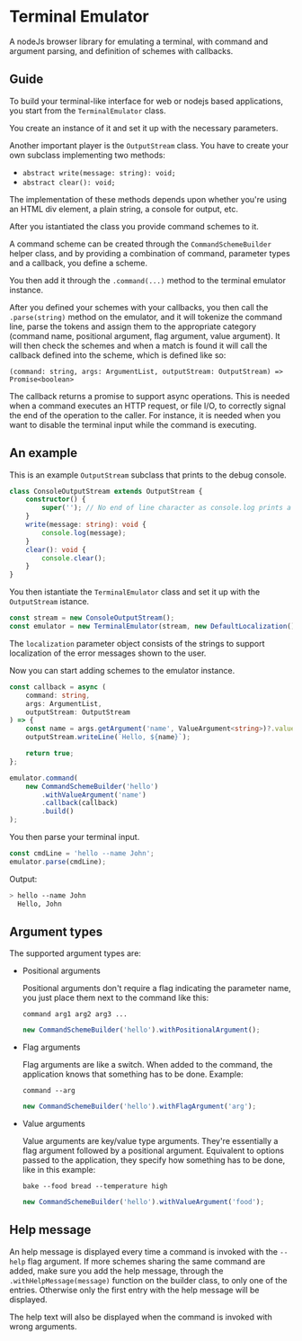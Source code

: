 # Terminal Emulator

A nodeJs browser library for emulating a terminal, with command and argument parsing, and definition of schemes with callbacks.

## Guide

To build your terminal-like interface for web or nodejs based applications, you start from the `TerminalEmulator` class.

You create an instance of it and set it up with the necessary parameters.

Another important player is the `OutputStream` class. You have to create your own subclass implementing two methods:

-   `abstract write(message: string): void;`
-   `abstract clear(): void;`

The implementation of these methods depends upon whether you're using an HTML div element, a plain string, a console for output, etc.

After you istantiated the class you provide command schemes to it.

A command scheme can be created through the `CommandSchemeBuilder` helper class, and by providing a combination of command, parameter types and a callback, you define a scheme.

You then add it through the `.command(...)` method to the terminal emulator instance.

After you defined your schemes with your callbacks, you then call the `.parse(string)` method on the emulator, and it will tokenize the command line, parse the tokens and assign them to the appropriate category (command name, positional argument, flag argument, value argument). It will then check the schemes and when a match is found it will call the callback defined into the scheme, which is defined like so:

`(command: string, args: ArgumentList, outputStream: OutputStream) => Promise<boolean>`

The callback returns a promise to support async operations. This is needed when a command executes an HTTP request, or file I/O, to correctly signal the end of the operation to the caller. For instance, it is needed when you want to disable the terminal input while the command is executing.

## An example

This is an example `OutputStream` subclass that prints to the debug console.

```typescript
class ConsoleOutputStream extends OutputStream {
    constructor() {
        super(''); // No end of line character as console.log prints a newline by default
    }
    write(message: string): void {
        console.log(message);
    }
    clear(): void {
        console.clear();
    }
}
```

You then istantiate the `TerminalEmulator` class and set it up with the `OutputStream` istance.

```typescript
const stream = new ConsoleOutputStream();
const emulator = new TerminalEmulator(stream, new DefaultLocalization());
```

The `localization` parameter object consists of the strings to support localization of the error messages shown to the user.

Now you can start adding schemes to the emulator instance.

```typescript
const callback = async (
    command: string,
    args: ArgumentList,
    outputStream: OutputStream
) => {
    const name = args.getArgument('name', ValueArgument<string>)?.value;
    outputStream.writeLine(`Hello, ${name}`);

    return true;
};

emulator.command(
    new CommandSchemeBuilder('hello')
        .withValueArgument('name')
        .callback(callback)
        .build()
);
```

You then parse your terminal input.

```typescript
const cmdLine = 'hello --name John';
emulator.parse(cmdLine);
```

Output:

```bash
> hello --name John
  Hello, John
```

## Argument types

The supported argument types are:

-   Positional arguments

    Positional arguments don't require a flag indicating the parameter name, you just place them next to the command like this:

    `command arg1 arg2 arg3 ...`

    ```typescript
    new CommandSchemeBuilder('hello').withPositionalArgument();
    ```

-   Flag arguments

    Flag arguments are like a switch. When added to the command, the application knows that something has to be done. Example:

    `command --arg`

    ```typescript
    new CommandSchemeBuilder('hello').withFlagArgument('arg');
    ```

-   Value arguments

    Value arguments are key/value type arguments. They're essentially a flag argument followed by a positional argument. Equivalent to options passed to the application, they specify how something has to be done, like in this example:

    `bake --food bread --temperature high`

    ```typescript
    new CommandSchemeBuilder('hello').withValueArgument('food');
    ```

## Help message

An help message is displayed every time a command is invoked with the `--help` flag argument. If more schemes sharing the same command are added, make sure you add the help message, through the `.withHelpMessage(message)` function on the builder class, to only one of the entries. Otherwise only the first entry with the help message will be displayed.

The help text will also be displayed when the command is invoked with wrong arguments.
